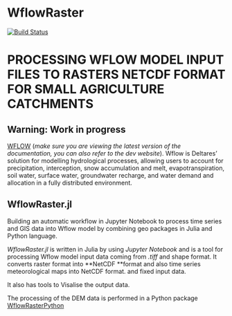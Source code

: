 # WflowRaster

[![Build Status](https://github.com/AquaPore/WflowRaster.jl/actions/workflows/CI.yml/badge.svg?branch=master)](https://github.com/AquaPore/WflowRaster.jl/actions/workflows/CI.yml?query=branch%3Amaster)

# PROCESSING WFLOW MODEL INPUT FILES TO RASTERS NETCDF FORMAT FOR SMALL AGRICULTURE CATCHMENTS

## Warning: Work in progress

[WFLOW](https://deltares.github.io/Wflow.jl/v0.8/) (*make sure you are viewing the latest version of the documentation, you can also refer to the dev website*). Wflow is Deltares’ solution for modelling hydrological processes, allowing users to account for precipitation, interception, snow accumulation and melt, evapotranspiration, soil water, surface water, groundwater recharge, and water demand and allocation in a fully distributed environment.

## WflowRaster.jl

Building an automatic workflow in Jupyter Notebook to process time series and GIS data into Wflow model by  combining geo packages in Julia and Python
language.

*WflowRaster.jl* is written in Julia by using *Jupyter Notebook* and is a tool for processing Wflow model input data coming from *.tiff* and shape format. It converts raster format into **NetCDF **format and also time series meteorological maps into NetCDF format. and fixed input data.

It also has tools to Visalise the output data.

The processing of the DEM data is performed in a Python package [WflowRasterPython](https://github.com/AquaPore/WflowRasterPython.py)

